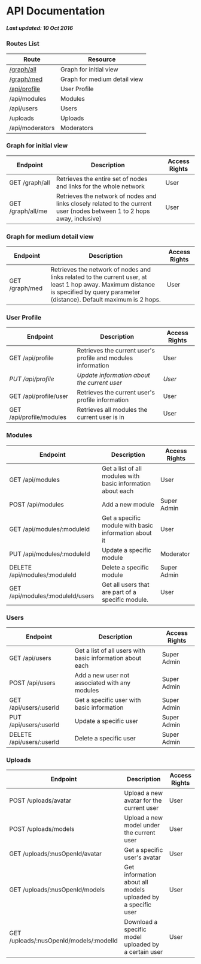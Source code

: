 # API Documentation

##### Last updated: 10 Oct 2016

### Routes List
|      Route      |      Resource     | 
| --------------  | ----------------- | 
|    [/graph/all](../docs/graph_all.md)   | Graph for initial view |
| [/graph/med](../docs/graph_med.md) | Graph for medium detail view |
|   [/api/profile](../docs/profile.md) |    User Profile   |
|   /api/modules  |      Modules      | 
|    /api/users   |       Users       |
|     /uploads    |      Uploads      |
| /api/moderators |     Moderators    |

### Graph for initial view
| Endpoint | Description | Access Rights |
|---|---|---|
| GET /graph/all | Retrieves the entire set of nodes and links for the whole network | User |
| GET /graph/all/me | Retrieves the network of nodes and links closely related to the current user (nodes between 1 to 2 hops away, inclusive) | User |


### Graph for medium detail view
| Endpoint | Description | Access Rights |
|---|---|---|
| GET /graph/med | Retrieves the network of nodes and links related to the current user, at least 1 hop away. Maximum distance is specified by query parameter (distance). Default maximum is 2 hops. | User |


### User Profile
|          Endpoint          |                             Description                            |  Access Rights  |
|----------------------------|--------------------------------------------------------------------|-----------------|
|       GET /api/profile     |    Retrieves the current user's profile and modules information    |      User       |
|      _PUT /api/profile_      |              _Update information about the current user_             |      _User_      |
|    GET /api/profile/user   |          Retrieves the current user's profile information          |      User       |
|  GET /api/profile/modules  |            Retrieves all modules the current user is in            |      User       |

### Modules
|             Endpoint             |                            Description                           |  Access Rights  |
|----------------------------------|------------------------------------------------------------------|-----------------|
|         GET /api/modules         |    Get a list of all modules with basic information about each   |      User       |
|         POST /api/modules        |                          Add a new module                        |   Super Admin   |
|    GET /api/modules/:moduleId    |       Get a specific module with basic information about it      |      User       |
|    PUT /api/modules/:moduleId    |                      Update a specific module                    |    Moderator    |
|  DELETE /api/modules/:moduleId   |                      Delete a specific module                    |   Super Admin   |
| GET /api/modules/:moduleId/users |         Get all users that are part of a specific module.        |      User       |



### Users
|         Endpoint          |                         Description                         | Access Rights |
|---------------------------|-------------------------------------------------------------|---------------|
|      GET /api/users       |  Get a list of all users with basic information about each  |  Super Admin  |
|      POST /api/users      |       Add a new user not associated with any modules        |  Super Admin  |
|  GET /api/users/:userId   |         Get a specific user with basic information          |  Super Admin  |
|  PUT /api/users/:userId   |                    Update a specific user                   |  Super Admin  |
| DELETE /api/users/:userId |                    Delete a specific user                   |  Super Admin  |


### Uploads
|                  Endpoint                 |                           Description                          | Access Rights |
|-------------------------------------------|----------------------------------------------------------------|---------------|
|            POST /uploads/avatar           |            Upload a new avatar for the current user            |      User     |
|           POST /uploads/models            |            Upload a new model under the current user           |      User     |
|      GET /uploads/:nusOpenId/avatar       |                  Get a specific user's avatar                  |      User     |
|      GET /uploads/:nusOpenId/models       |  Get information about all models uploaded by a specific user  |      User     |
|  GET /uploads/:nusOpenId/models/:modelId  |      Download a specific model uploaded by a certain user      |      User     |